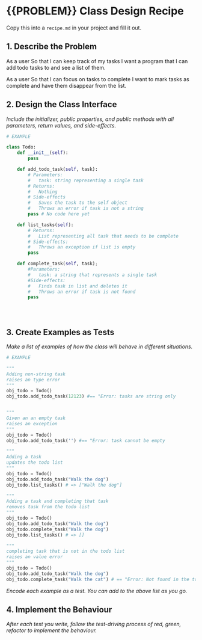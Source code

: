 # {{PROBLEM}} Class Design Recipe

Copy this into a `recipe.md` in your project and fill it out.

## 1. Describe the Problem

As a user
So that I can keep track of my tasks
I want a program that I can add todo tasks to and see a list of them.

As a user
So that I can focus on tasks to complete
I want to mark tasks as complete and have them disappear from the list.

## 2. Design the Class Interface

_Include the initializer, public properties, and public methods with all parameters, return values, and side-effects._

```python
# EXAMPLE

class Todo:
    def __init__(self):
        pass

    def add_todo_task(self, task):
        # Parameters:
        #   task: string representing a single task
        # Returns:
        #   Nothing
        # Side-effects
        #   Saves the task to the self object
        #   Throws an error if task is not a string
        pass # No code here yet

    def list_tasks(self):
        # Returns:
        #   List representing all task that needs to be complete
        # Side-effects:
        #   Throws an exception if list is empty
        pass

    def complete_task(self, task);
        #Parameters:
        #   task: a string that represents a single task
        #Side-effects:
        #   Finds task in list and deletes it
        #   Throws an error if task is not found
        pass


    
```

## 3. Create Examples as Tests

_Make a list of examples of how the class will behave in different situations._

``` python
# EXAMPLE

"""
Adding non-string task
raises an type error
"""
obj_todo = Todo()
obj_todo.add_todo_task(12123) #== "Error: tasks are string only


"""
Given an an empty task
raises an exception
"""
obj_todo = Todo()
obj_todo.add_todo_task('') #== "Error: task cannot be empty

"""
Adding a task
updates the todo list
"""
obj_todo = Todo()
obj_todo.add_todo_task("Walk the dog")
obj_todo.list_tasks() # => ["Walk the dog"]

"""
Adding a task and completing that task 
removes task from the todo list
"""
obj_todo = Todo()
obj_todo.add_todo_task("Walk the dog")
obj_todo.complete_task("Walk the dog")
obj_todo.list_tasks() # => []

"""
completing task that is not in the todo list
raises an value error
"""
obj_todo = Todo()
obj_todo.add_todo_task("Walk the dog")
obj_todo.complete_task("Walk the cat") # == "Error: Not found in the todo list"

```

_Encode each example as a test. You can add to the above list as you go._

## 4. Implement the Behaviour

_After each test you write, follow the test-driving process of red, green, refactor to implement the behaviour._
